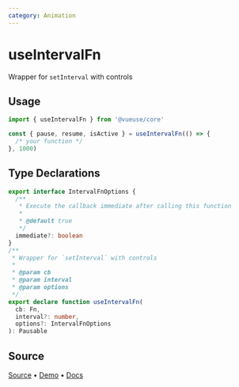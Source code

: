 ```yaml
---
category: Animation
---
```


# useIntervalFn

Wrapper for `setInterval` with controls

## Usage

```js
import { useIntervalFn } from '@vueuse/core'

const { pause, resume, isActive } = useIntervalFn(() => {
  /* your function */
}, 1000)
```


<!--FOOTER_STARTS-->
## Type Declarations

```typescript
export interface IntervalFnOptions {
  /**
   * Execute the callback immediate after calling this function
   *
   * @default true
   */
  immediate?: boolean
}
/**
 * Wrapper for `setInterval` with controls
 *
 * @param cb
 * @param interval
 * @param options
 */
export declare function useIntervalFn(
  cb: Fn,
  interval?: number,
  options?: IntervalFnOptions
): Pausable
```

## Source

[Source](https://github.com/vueuse/vueuse/blob/main/packages/shared/useIntervalFn/index.ts) • [Demo](https://github.com/vueuse/vueuse/blob/main/packages/shared/useIntervalFn/demo.vue) • [Docs](https://github.com/vueuse/vueuse/blob/main/packages/shared/useIntervalFn/index.md)


<!--FOOTER_ENDS-->
